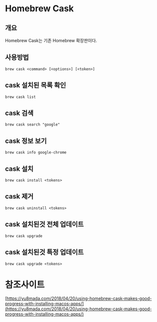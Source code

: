 # Homebrew Cask

## 개요
Homebrew Cask는 기존 Homebrew 확장판이다.

## 사용방법
```
brew cask <command> [<options>] [<token>]
```

## cask 설치된 목록 확인
```
brew cask list
```

## cask 검색
```
brew cask search "google"
```

## cask 정보 보기
```
brew cask info google-chrome
```

## cask 설치
```
brew cask install <tokens>
```

## cask 제거
```
brew cask uninstall <tokens>
```

## cask 설치된것 전체 업데이트
```
brew cask upgrade
```

## cask 설치된것 특정 업데이트
```
brew cask upgrade <tokens>
```

# 참조사이트
[https://yu8mada.com/2018/04/20/using-homebrew-cask-makes-good-progress-with-installing-macos-apps/](https://yu8mada.com/2018/04/20/using-homebrew-cask-makes-good-progress-with-installing-macos-apps/)
